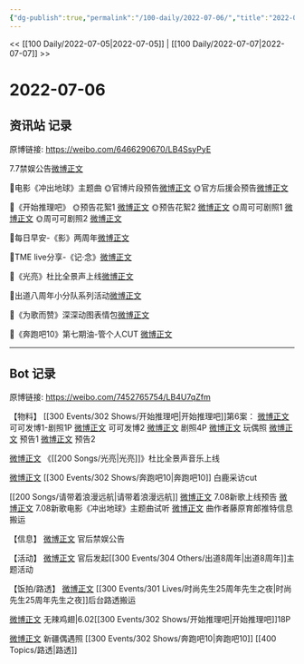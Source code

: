 ```yaml
---
{"dg-publish":true,"permalink":"/100-daily/2022-07-06/","title":"2022-07-06"}
---
```



<< [[100 Daily/2022-07-05\|2022-07-05]] | [[100 Daily/2022-07-07\|2022-07-07]] >>

# 2022-07-06

## 资讯站 记录

原博链接: https://weibo.com/6466290670/LB4SsyPyE

7.7禁娱公告[微博正文](https://m.weibo.cn/6466290670/4788369664772233)

🌟电影《冲出地球》主题曲
🌞官博片段预告[微博正文](https://m.weibo.cn/6466290670/4788335858681998)
🌞官方后援会预告[微博正文](https://m.weibo.cn/6466290670/4788338802036001)

🌟《开始推理吧》
🌞预告花絮1 [微博正文](https://m.weibo.cn/6466290670/4788197919560001)
🌞预告花絮2 [微博正文](https://m.weibo.cn/6466290670/4788195297857260)
🌞周可可剧照1 [微博正文](https://m.weibo.cn/6466290670/4788175379108424)
🌞周可可剧照2 [微博正文](https://m.weibo.cn/6466290670/4788194274970517)

🌟每日早安-《影》两周年[微博正文](https://m.weibo.cn/6466290670/4788141376929829)

🌟TME live分享-《记·念》[微博正文](https://m.weibo.cn/6466290670/4788246679127601)

🌟《光亮》杜比全景声上线[微博正文](https://m.weibo.cn/6466290670/4788278723084829)

🌟出道八周年小分队系列活动[微博正文](https://m.weibo.cn/6466290670/4788287627333579)

🌟《为歌而赞》深深动图表情包[微博正文](https://m.weibo.cn/6466290670/4788205399049093)

🌟《奔跑吧10》第七期油-管个人CUT [微博正文](https://m.weibo.cn/6466290670/4788276315293455)

---
## Bot 记录

原博链接: https://weibo.com/7452765754/LB4U7qZfm

【物料】
[[300 Events/302 Shows/开始推理吧\|开始推理吧]]第6案：
[微博正文](https://weibo.com/7736960489/LAZMtsBg2) 可可发博1-剧照1P
[微博正文](https://weibo.com/7736960489/LB0WfzbkX) 可可发博2
[微博正文](https://weibo.com/2162247381/LAZUFDZa4) 剧照4P
[微博正文](https://weibo.com/2162247381/LB06peH4S) 玩偶照
[微博正文](https://weibo.com/2162247381/LB0aAzvna) 预告1
[微博正文](https://weibo.com/2162247381/LB0bNmhRc) 预告2

[微博正文](https://weibo.com/5626486614/LB1SHsZ78) 《[[200 Songs/光亮\|光亮]]》杜比全景声音乐上线

[微博正文](https://weibo.com/1371117067/LB0Mtc9ei) [[300 Events/302 Shows/奔跑吧10\|奔跑吧10]] 白鹿采访cut

[[200 Songs/请带着浪漫远航\|请带着浪漫远航]]
[微博正文](https://weibo.com/5248300719/LB431BOzz) 7.08新歌上线预告
[微博正文](https://weibo.com/7600759802/LB3ZcDPke) 7.08新歌电影《冲出地球》主题曲试听
[微博正文](https://weibo.com/2987875734/LAZ45dJ4D) 曲作者藤原育郎推特信息搬运

【信息】
[微博正文](https://weibo.com/5248300719/LB4vkdFUk) 官后禁娱公告

【活动】
[微博正文](https://weibo.com/5248300719/LAU2WDi1r) 官后发起[[300 Events/304 Others/出道8周年\|出道8周年]]主题活动

【饭拍/路透】
[微博正文](https://weibo.com/7495641082/LB2vUqspJ) [[300 Events/301 Lives/时尚先生25周年先生之夜\|时尚先生25周年先生之夜]]后台路透搬运

[微博正文](https://weibo.com/7495641082/LB2SA9fWx) 无辣鸡翅|6.02[[300 Events/302 Shows/开始推理吧\|开始推理吧]]18P

[微博正文](https://weibo.com/1851497023/LB3JLz1XS) 新疆偶遇照 [[300 Events/302 Shows/奔跑吧10\|奔跑吧10]] [[400 Topics/路透\|路透]]
